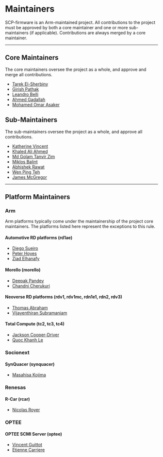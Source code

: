 # Maintainers

SCP-firmware is an Arm-maintained project. All contributions to the project must
be approved by both a core maintainer and one or more sub-maintainers (if
applicable). Contributions are always merged by a core maintainer.

---

## Core Maintainers

The core maintainers oversee the project as a whole, and approve and merge all
contributions.

- [Tarek El-Sherbiny](https://gitlab.arm.com/Tarek.El-Sherbiny)
- [Girish Pathak](https://gitlab.arm.com/girishpathak)
- [Leandro Belli](https://gitlab.arm.com/Leandro.Belli)
- [Ahmed Gadallah](https://gitlab.arm.com/Ahmed.Gadallah)
- [Mohamed Omar Asaker](https://gitlab.arm.com/Mohamed.OmarAsaker)

## Sub-Maintainers

The sub-maintainers oversee the project as a whole, and approve all
contributions.

- [Katherine Vincent](https://gitlab.arm.com/Katherine.Vincent)
- [Khaled Ali Ahmed](https://gitlab.arm.com/khaledAhmed-arm)
- [Md Golam Tanvir Zim](https://gitlab.arm.com/MdGolamTanvir.Zim)
- [Miklos Balint](https://gitlab.arm.com/Miklos.Balint)
- [Abhishek Rawat](https://gitlab.arm.com/abhishek-arm)
- [Wen Ping Teh](https://gitlab.arm.com/wenping-arm)
- [James McGregor](https://gitlab.arm.com/James.McGregor2)

---

## Platform Maintainers

### Arm

Arm platforms typically come under the maintainership of the project core
maintainers. The platforms listed here represent the exceptions to this rule.

#### Automotive RD platforms (rd1ae)

- [Diego Sueiro](https://gitlab.arm.com/Diego.Sueiro)
- [Peter Hoyes](https://gitlab.arm.com/Peter.Hoyes)
- [Ziad Elhanafy](https://gitlab.arm.com/Ziad.Elhanafy)

#### Morello (morello)

- [Deepak Pandey](https://gitlab.arm.com/Deepak.Pandey)
- [Chandni Cherukuri](https://gitlab.arm.com/chandnich)

#### Neoverse RD platforms (rdv1, rdv1mc, rdn1e1, rdn2, rdv3)

- [Thomas Abraham](https://gitlab.arm.com/thomas.abraham)
- [Vijayenthiran Subramaniam](https://gitlab.arm.com/Vijayenthiran.Subramaniam)

#### Total Compute (tc2, tc3, tc4)

- [Jackson Cooper-Driver](https://gitlab.arm.com/Jackson.Cooper-Driver)
- [Quoc Khanh Le](https://gitlab.arm.com/quockhanh-le-arm)

### Socionext

#### SynQuacer (synquacer)

- [Masahisa Kojima](https://github.com/masahisak)

### Renesas

#### R-Car (rcar)

- [Nicolas Royer](https://github.com/n-royer)

### OPTEE

#### OPTEE SCMI Server (optee)

- [Vincent Guittot](https://gitlab.arm.com/vingu-linaro)
- [Etienne Carriere](https://gitlab.arm.com/etienne-lms)
